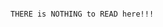                                                                                              THERE is NOTHING to READ here!!!
